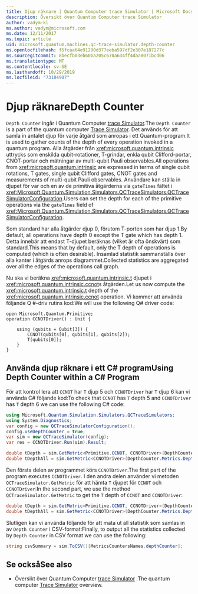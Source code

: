 ```yaml
---
title: Djup räknare | Quantum Computer trace Simulator | Microsoft Docs
description: Översikt över Quantum Computer trace Simulator
author: vadym-kl
ms.author: vadym@microsoft.com
ms.date: 12/11/2017
ms.topic: article
uid: microsoft.quantum.machines.qc-trace-simulator.depth-counter
ms.openlocfilehash: f5fcaa64e91290d377eeba597df2e307e187277c
ms.sourcegitcommit: 8becfb03eb60ba205c670a634ff4daa8071bcd06
ms.translationtype: MT
ms.contentlocale: sv-SE
ms.lasthandoff: 10/29/2019
ms.locfileid: "73184907"
---
```

# <a name="depth-counter"></a><span data-ttu-id="ad6b2-103">Djup räknare</span><span class="sxs-lookup"><span data-stu-id="ad6b2-103">Depth Counter</span></span>

<span data-ttu-id="ad6b2-104">`Depth Counter` ingår i Quantum Computer [trace Simulator](xref:microsoft.quantum.machines.qc-trace-simulator.intro).</span><span class="sxs-lookup"><span data-stu-id="ad6b2-104">The `Depth Counter` is a part of the quantum computer [Trace Simulator](xref:microsoft.quantum.machines.qc-trace-simulator.intro).</span></span>
<span data-ttu-id="ad6b2-105">Det används för att samla in antalet djup för varje åtgärd som anropas i ett Quantum-program.</span><span class="sxs-lookup"><span data-stu-id="ad6b2-105">It is used to gather counts of the depth of every operation invoked in a quantum program.</span></span> <span data-ttu-id="ad6b2-106">Alla åtgärder från <xref:microsoft.quantum.intrinsic> uttrycks som enskilda qubit-rotationer, T-grindar, enkla qubit Clifford-portar, CNOT-portar och mätningar av multi-qubit Pauli observables.</span><span class="sxs-lookup"><span data-stu-id="ad6b2-106">All operations from <xref:microsoft.quantum.intrinsic> are expressed in terms of single qubit rotations, T gates, single qubit Clifford gates, CNOT gates and measurements of multi-qubit Pauli observables.</span></span> <span data-ttu-id="ad6b2-107">Användare kan ställa in djupet för var och en av de primitiva åtgärderna via `gateTimes` fältet i <xref:Microsoft.Quantum.Simulation.Simulators.QCTraceSimulators.QCTraceSimulatorConfiguration>.</span><span class="sxs-lookup"><span data-stu-id="ad6b2-107">Users can set the depth for each of the primitive operations via the `gateTimes` field of <xref:Microsoft.Quantum.Simulation.Simulators.QCTraceSimulators.QCTraceSimulatorConfiguration>.</span></span>

<span data-ttu-id="ad6b2-108">Som standard har alla åtgärder djup 0, förutom T-porten som har djup 1.</span><span class="sxs-lookup"><span data-stu-id="ad6b2-108">By default, all operations have depth 0 except the T gate which has depth 1.</span></span> <span data-ttu-id="ad6b2-109">Detta innebär att endast T-djupet beräknas (vilket är ofta önskvärt) som standard.</span><span class="sxs-lookup"><span data-stu-id="ad6b2-109">This means that by default, only the T depth of operations is computed (which is often desirable).</span></span> <span data-ttu-id="ad6b2-110">Insamlad statistik sammanställs över alla kanter i åtgärds anrops diagrammet.</span><span class="sxs-lookup"><span data-stu-id="ad6b2-110">Collected statistics are aggregated over all the edges of the operations call graph.</span></span> 

<span data-ttu-id="ad6b2-111">Nu ska vi beräkna <xref:microsoft.quantum.intrinsic.t> djupet i <xref:microsoft.quantum.intrinsic.ccnot>s åtgärden.</span><span class="sxs-lookup"><span data-stu-id="ad6b2-111">Let us now compute the <xref:microsoft.quantum.intrinsic.t> depth of the <xref:microsoft.quantum.intrinsic.ccnot> operation.</span></span> <span data-ttu-id="ad6b2-112">Vi kommer att använda följande Q #-driv rutins kod:</span><span class="sxs-lookup"><span data-stu-id="ad6b2-112">We will use the following Q# driver code:</span></span> 

```qsharp
open Microsoft.Quantum.Primitive;
operation CCNOTDriver() : Unit {

    using (qubits = Qubit[3]) {
        CCNOT(qubits[0], qubits[1], qubits[2]);
        T(qubits[0]);
    }
}
```

## <a name="using-depth-counter-within-a-c-program"></a><span data-ttu-id="ad6b2-113">Använda djup räknare i ett C# program</span><span class="sxs-lookup"><span data-stu-id="ad6b2-113">Using Depth Counter within a C# Program</span></span>

<span data-ttu-id="ad6b2-114">För att kontrol lera att `CCNOT` har `T` djup 5 och `CCNOTDriver` har `T` djup 6 kan vi använda C# följande kod:</span><span class="sxs-lookup"><span data-stu-id="ad6b2-114">To check that `CCNOT` has `T` depth 5 and `CCNOTDriver` has `T` depth 6 we can use the following C# code:</span></span>

```csharp 
using Microsoft.Quantum.Simulation.Simulators.QCTraceSimulators;
using System.Diagnostics;
var config = new QCTraceSimulatorConfiguration();
config.useDepthCounter = true;
var sim = new QCTraceSimulator(config);
var res = CCNOTDriver.Run(sim).Result;

double tDepth = sim.GetMetric<Primitive.CCNOT, CCNOTDriver>(DepthCounter.Metrics.Depth);
double tDepthAll = sim.GetMetric<CCNOTDriver>(DepthCounter.Metrics.Depth);
```

<span data-ttu-id="ad6b2-115">Den första delen av programmet körs `CCNOTDriver`.</span><span class="sxs-lookup"><span data-stu-id="ad6b2-115">The first part of the program executes `CCNOTDriver`.</span></span> <span data-ttu-id="ad6b2-116">I den andra delen använder vi metoden `QCTraceSimulator.GetMetric` för att hämta `T` djupet för `CCNOT` och `CCNOTDriver`:</span><span class="sxs-lookup"><span data-stu-id="ad6b2-116">In the second part, we use the method `QCTraceSimulator.GetMetric` to get the `T` depth of `CCNOT` and `CCNOTDriver`:</span></span> 

```csharp
double tDepth = sim.GetMetric<Primitive.CCNOT, CCNOTDriver>(DepthCounter.Metrics.Depth);
double tDepthAll = sim.GetMetric<CCNOTDriver>(DepthCounter.Metrics.Depth);
```

<span data-ttu-id="ad6b2-117">Slutligen kan vi använda följande för att mata ut all statistik som samlas in av `Depth Counter` i CSV-format:</span><span class="sxs-lookup"><span data-stu-id="ad6b2-117">Finally, to output all the statistics collected by `Depth Counter` in CSV format we can use the following:</span></span>
```csharp
string csvSummary = sim.ToCSV()[MetricsCountersNames.depthCounter];
```

## <a name="see-also"></a><span data-ttu-id="ad6b2-118">Se också</span><span class="sxs-lookup"><span data-stu-id="ad6b2-118">See also</span></span> ##

- <span data-ttu-id="ad6b2-119">Översikt över Quantum Computer [trace Simulator](xref:microsoft.quantum.machines.qc-trace-simulator.intro) .</span><span class="sxs-lookup"><span data-stu-id="ad6b2-119">The quantum computer [Trace Simulator](xref:microsoft.quantum.machines.qc-trace-simulator.intro) overview.</span></span>
